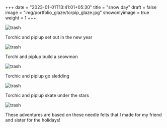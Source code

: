 +++
date = "2023-01-01T13:41:01+05:30"
title = "snow day"
draft = false
image = "img/portfolio_glaze/torpip_glaze.jpg"
showonlyimage = true
weight = 1
+++

![trash](/img/portfolio_glaze/torpip_dawn_glaze.jpg)

Torchic and piplup set out in the new year

![trash](/img/portfolio_glaze/torpip_day_glaze.jpg)

Torchi and piplup build a snowmon

![trash](/img/portfolio_glaze/torpip_dusk_glaze.jpg)

Torchic and piplup go sledding

![trash](/img/portfolio_glaze/torpip_night_glaze.jpg)

Torchic and piplup skate under the stars

![trash](/img/extra/torpip_ex0.jpg)

These adventures are based on these needle felts that I made for my friend and sister for the holidays!
